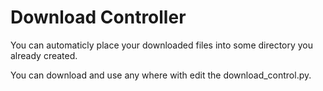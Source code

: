 # Download Controller

You can automaticly place your downloaded files  into some directory you already created.

You can download and use any where with edit the download_control.py. 
